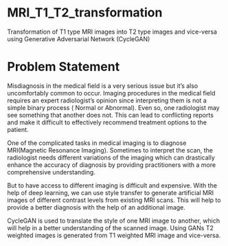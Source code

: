 # MRI_T1_T2_transformation
Transformation of T1 type MRI images into T2 type images and vice-versa using Generative Adversarial Network (CycleGAN)

# Problem Statement
Misdiagnosis in the medical field is a very serious issue but it’s also uncomfortably common to occur. Imaging procedures in the medical field requires an expert radiologist’s opinion since interpreting them is not a simple binary process ( Normal or Abnormal). Even so, one radiologist may see something that another does not. This can lead to conflicting reports and make it difficult to effectively recommend treatment options to the patient.

One of the complicated tasks in medical imaging is to diagnose MRI(Magnetic Resonance Imaging). Sometimes to interpret the scan, the radiologist needs different variations of the imaging which can drastically enhance the accuracy of diagnosis by providing practitioners with a more comprehensive understanding.

 

 

But to have access to different imaging is difficult and expensive. With the help of deep learning, we can use style transfer to generate artificial MRI images of different contrast levels from existing MRI scans. This will help to provide a better diagnosis with the help of an additional image.

 CycleGAN is used to translate the style of one MRI image to another, which will help in a better understanding of the scanned image. Using GANs T2 weighted images is generated from T1 weighted MRI image and vice-versa.

 
